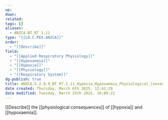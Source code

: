 ```yaml
---
up: 
down: 
related: 
tags: []
aliases:
  - ANZCA.BT_RT 1.11
type: "[[LO.C.PEX.ANZCA]]"
order:
  - "[[Describe]]"
field:
  - "[[Applied Respiratory Physiology]]"
  - "[[Hypoxaemia]]"
  - "[[Hypoxia]]"
  - "[[Physiology]]"
  - "[[Respiratory System]]"
dg-publish: true
title: ANZCA.5.2.8.9_BT_RT.1.11_Hypoxia_Hypoxaemia_Physiological_Consequences
date created: Thursday, March 6th 2025, 12:41:29
date modified: Tuesday, March 25th 2025, 16:09:22
---
```


[[Describe]] the [[physiological consequences]] of [[hypoxia]] and [[hypoxaemia]].
